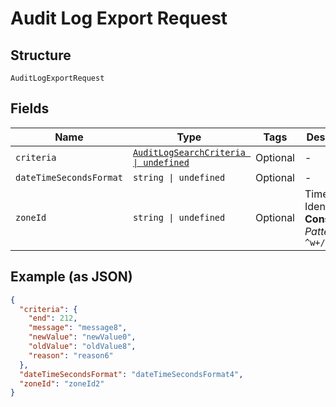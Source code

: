 
# Audit Log Export Request

## Structure

`AuditLogExportRequest`

## Fields

| Name | Type | Tags | Description |
|  --- | --- | --- | --- |
| `criteria` | [`AuditLogSearchCriteria \| undefined`](../../doc/models/audit-log-search-criteria.md) | Optional | - |
| `dateTimeSecondsFormat` | `string \| undefined` | Optional | - |
| `zoneId` | `string \| undefined` | Optional | Timezone Identifier<br>**Constraints**: *Pattern*: `^w+/w+$` |

## Example (as JSON)

```json
{
  "criteria": {
    "end": 212,
    "message": "message8",
    "newValue": "newValue0",
    "oldValue": "oldValue8",
    "reason": "reason6"
  },
  "dateTimeSecondsFormat": "dateTimeSecondsFormat4",
  "zoneId": "zoneId2"
}
```

